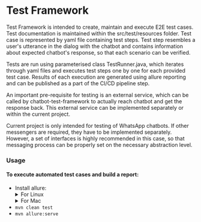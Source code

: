 # Test Framework

Test Framework is intended to create, maintain and execute E2E test cases.
Test documentation is maintained within the src/test/resources folder. Test case is represented by yaml file containing test steps.
Test step resembles a user's utterance in the dialog with the chatbot and contains information about expected chatbot's response, so that each scenario can be verified.

Tests are run using parameterised class TestRunner.java, which iterates through yaml files and executes test steps one by one for each provided test case.
Results of each execution are generated using allure reporting and can be published as a part of the CI/CD pipeline step.

An important pre-requisite for testing is an external service, which can be called by chatbot-test-framework to actually reach chatbot and get the response back.
This external service can be implemented separately or within the current project.

Current project is only intended for testing of WhatsApp chatbots. If other messengers are required, they have to be implemented separately. However, a set of interfaces is highly recommended in this case, so that messaging process can be properly set on the necessary abstraction level.

### Usage

#### To execute automated test cases and build a report:

* Install allure:
  <details>
    <summary>For Linux</summary>
    <ul>
        <li>sudo apt-add-repository ppa:qameta/allure</li> 
        <li>sudo apt-get update</li>
        <li>sudo apt-get install allure</li>
    </ul>
  </details>
  <details>
    <summary>For Mac</summary>
    <ul>
        <li>Navigate to <a href="https://repo.maven.apache.org/maven2/io/qameta/allure/allure-commandline/">Allure</a></li> 
        <li>Download .zip file and save at some allure-directory.</li>
        <li>Update PATH variable: export PATH=/Users/{username}/{allure-directory}/bin:$PATH</li>
    </ul>
  </details>
* ```mvn clean test```
* ```mvn allure:serve```